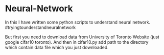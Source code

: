 # Neural-Network

In this I have written some python scripts to understand neural network. #tryingtounderstandneuralnetwork

But first you need to download data from University of Toronto Website (just google cifar10 toronto).
And then in cifar10.py add path to the directory which contain data file which you just downloaded.

